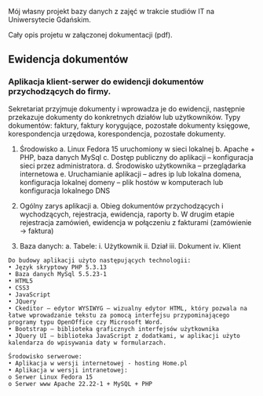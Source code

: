 Mój własny projekt bazy danych z zajęć w trakcie studiów IT na Uniwersytecie Gdańskim.

Cały opis projetu w załączonej dokumentacji (pdf).

## Ewidencja dokumentów

### Aplikacja klient-serwer do ewidencji dokumentów przychodzących do firmy.

Sekretariat przyjmuje dokumenty i wprowadza je do ewidencji, następnie przekazuje dokumenty do konkretnych działów lub użytkowników. Typy dokumentów: faktury, faktury korygujące, pozostałe dokumenty księgowe, korespondencja urzędowa, korespondencja, pozostałe dokumenty.

1. Środowisko
a. Linux Fedora 15 uruchomiony w sieci lokalnej
b. Apache + PHP, baza danych MySql
c. Dostęp publiczny do aplikacji – konfiguracja sieci przez administratora.
d. Środowisko użytkownika – przeglądarka internetowa
e. Uruchamianie aplikacji – adres ip lub lokalna domena, konfiguracja lokalnej domeny – plik hostów w komputerach lub konfiguracja lokalnego DNS

2. Ogólny zarys aplikacji
a. Obieg dokumentów przychodzących i wychodzących, rejestracja, ewidencja, raporty
b. W drugim etapie rejestracja zamówień, ewidencja w połączeniu z fakturami (zamówienie -> faktura)

3. Baza danych:
a. Tabele:
i. Użytkownik
ii. Dział
iii. Dokument
iv. Klient

```
Do budowy aplikacji użyto następujących technologii:
• Język skryptowy PHP 5.3.13
• Baza danych MySql 5.5.23-1
• HTML5
• CSS3
• JavaScript
• JQuery
• Ckeditor – edytor WYSIWYG – wizualny edytor HTML, który pozwala na łatwe wprowadzanie tekstu za pomocą interfejsu przypominającego programy typu OpenOffice czy Microsoft Word.
• Bootstrap – biblioteka graficznych interfejsów użytkownika
• JQuery UI – biblioteka JavaScript z dodatkami, w aplikacji użyto kalendarza do wpisywania daty w formularzach.

Środowisko serwerowe:
• Aplikacja w wersji internetowej - hosting Home.pl
• Aplikacja w wersji intranetowej:
o Serwer Linux Fedora 15
o Serwer www Apache 22.22-1 + MySQL + PHP
```
